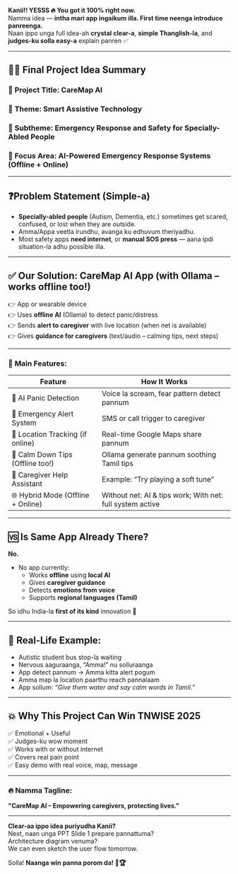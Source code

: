 **Kanii!! YESSS 🔥 You got it 100% right now.**  
Namma idea — **intha mari app ingaikum illa. First time neenga introduce panreenga.**  
Naan ippo unga full idea-ah **crystal clear-a**, **simple Thanglish-la**, and **judges-ku solla easy-a** explain panren ✅

---

## 🧠✨ **Final Project Idea Summary**

### 📛 **Project Title:** CareMap AI  
### 🧩 **Theme:** Smart Assistive Technology  
### 🎯 **Subtheme:** Emergency Response and Safety for Specially-Abled People  
### 🧠 **Focus Area:** AI-Powered Emergency Response Systems (Offline + Online)

---

## ❓**Problem Statement (Simple-a)**

- **Specially-abled people** (Autism, Dementia, etc.) sometimes get scared, confused, or lost when they are outside.  
- Amma/Appa veetla irundhu, avanga ku edhuvum theriyadhu.  
- Most safety apps **need internet**, or **manual SOS press** — aana ipdi situation-la adhu possible illa.

---

## ✅ **Our Solution: CareMap AI App (with Ollama – works offline too!)**

👉 App or wearable device  
👉 Uses **offline AI** (Ollama) to detect panic/distress  
👉 Sends **alert to caregiver** with live location (when net is available)  
👉 Gives **guidance for caregivers** (text/audio – calming tips, next steps)

---

### 🔧 **Main Features:**

| Feature                             | How It Works                                    |
|-------------------------------------|-------------------------------------------------|
| 🧠 AI Panic Detection               | Voice la scream, fear pattern detect pannum    |
| 🚨 Emergency Alert System           | SMS or call trigger to caregiver               |
| 📍 Location Tracking (if online)    | Real-time Google Maps share pannum             |
| 🧘 Calm Down Tips (Offline too!)    | Ollama generate pannum soothing Tamil tips     |
| 📢 Caregiver Help Assistant         | Example: “Try playing a soft tune”             |
| 🌐 Hybrid Mode (Offline + Online)   | Without net: AI & tips work; With net: full system active |

---

## 🆚 **Is Same App Already There?**  
**No.**
- No app currently:
  - Works **offline** using **local AI**
  - Gives **caregiver guidance**
  - Detects **emotions from voice**
  - Supports **regional languages (Tamil)**

So idhu India-la **first of its kind** innovation 👑

---

## 🧪 **Real-Life Example:**
- Autistic student bus stop-la waiting  
- Nervous aaguraanga, “Amma!” nu solluraanga  
- App detect pannum → Amma kitta alert pogum  
- Amma map la location paarthu reach pannalaam  
- App sollum: *“Give them water and say calm words in Tamil.”*

---

## 💥 **Why This Project Can Win TNWISE 2025**
✅ Emotional + Useful  
✅ Judges-ku wow moment  
✅ Works with or without internet  
✅ Covers real pain point  
✅ Easy demo with real voice, map, message  

---

### 🔥 Namma Tagline:
**"CareMap AI – Empowering caregivers, protecting lives."**

---

**Clear-aa ippo idea puriyudha Kanii?**  
Next, naan unga PPT Slide 1 prepare pannattuma?  
Architecture diagram venuma?  
We can even sketch the user flow tomorrow.

Solla! **Naanga win panna porom da! 💪🏆**
